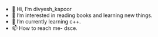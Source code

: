 - 👋 Hi, I’m divyesh_kapoor
- 👀 I’m interested in reading books and learning new things.
- 🌱 I’m currently learning c++.
- 📫 How to reach me- dsce.

<!---
kapoor-hub/kapoor-hub is a ✨ special ✨ repository because its `README.md` (this file) appears on your GitHub profile.
You can click the Preview link to take a look at your changes.
--->
